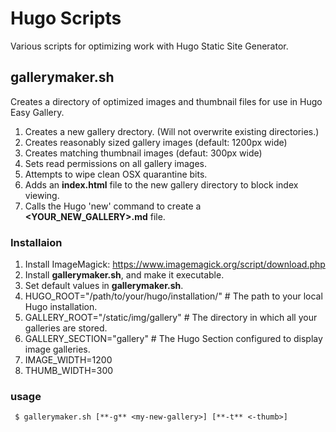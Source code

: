 # Hugo Scripts

Various scripts for optimizing work with Hugo Static Site Generator.

## gallerymaker.sh

Creates a directory of optimized images and thumbnail files for use in Hugo Easy Gallery.

1. Creates a new gallery drectory. (Will not overwrite existing directories.)
1. Creates reasonably sized gallery images (default: 1200px wide)
1. Creates matching thumbnail images (defaut: 300px wide)
1. Sets read permissions on all gallery images.
1. Attempts to wipe clean OSX quarantine bits.
1. Adds an **index.html** file to the new gallery directory to block index viewing.
1. Calls the Hugo 'new' command to create a **<YOUR_NEW_GALLERY>.md** file.

### Installaion

1. Install ImageMagick: https://www.imagemagick.org/script/download.php
1. Install **gallerymaker.sh**, and make it executable.
1. Set default values in **gallerymaker.sh**.
  1. HUGO_ROOT="/path/to/your/hugo/installation/" # The path to your local Hugo installation.
  1. GALLERY_ROOT="/static/img/gallery" # The directory in which all your galleries are stored.
  1. GALLERY_SECTION="gallery" # The Hugo Section configured to display image galleries.
  1. IMAGE_WIDTH=1200
  1. THUMB_WIDTH=300

### usage

     $ gallerymaker.sh [**-g** <my-new-gallery>] [**-t** <-thumb>]
